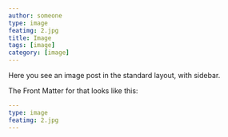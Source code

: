 ```yaml
---
author: someone
type: image
featimg: 2.jpg
title: Image
tags: [image]
category: [image]
---
```

Here you see an image post in the standard layout, with sidebar.

The Front Matter for that looks like this:

```yml
---
type: image
featimg: 2.jpg
---
```